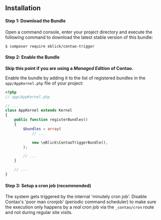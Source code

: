 Installation
------------

#### Step 1: Download the Bundle

Open a command console, enter your project directory and execute the
following command to download the latest stable version of this bundle:

```console
$ composer require eblick/contao-trigger
```


#### Step 2: Enable the Bundle

**Skip this point if you are using a *Managed Edition* of Contao.**

Enable the bundle by adding it to the list of registered bundles
in the `app/AppKernel.php` file of your project:

```php
<?php
// app/AppKernel.php

// ...
class AppKernel extends Kernel
{
    public function registerBundles()
    {
        $bundles = array(
            // ...

            new \eBlick\ContaoTriggerBundle(),
        );

        // ...
    }

    // ...
}
```


#### Step 3: Setup a cron job (recommended)

The system gets triggered by the internal 'minutely cron job'. Disable
Contao's 'poor man cronjob' (periodic command scheduler) to make sure
the execution only happens by a *real* cron job via the `_contao/cron`
route and not during regular site visits.